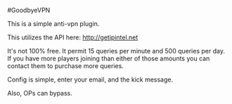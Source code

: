 #GoodbyeVPN

This is a simple anti-vpn plugin.

This utilizes the API here: http://getipintel.net

It's not 100% free. It permit 15 queries per minute and 500 queries per day. If you have more players joining than either of those amounts you
can contact them to purchase more queries.

Config is simple, enter your email, and the kick message.

Also, OPs can bypass.
